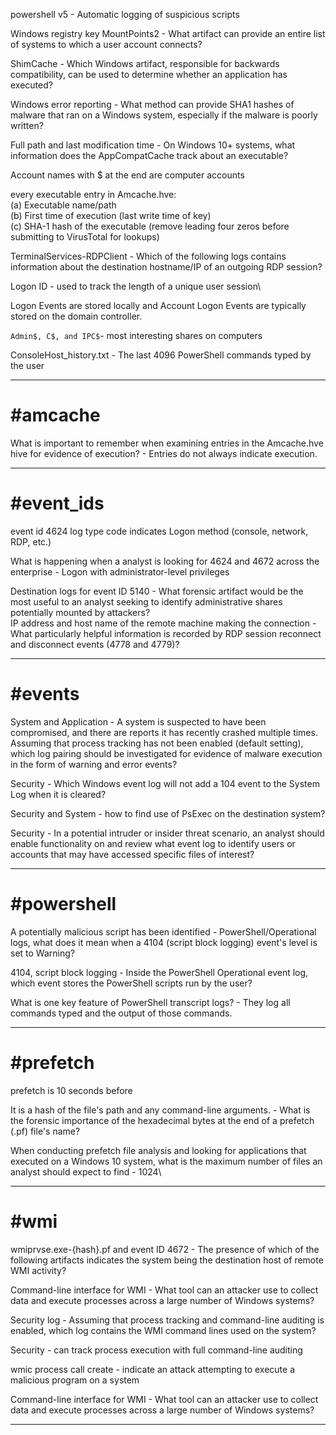 powershell v5 - Automatic logging of suspicious scripts

Windows registry key MountPoints2 - What artifact can provide an entire list of systems to which a user account connects?

ShimCache - Which Windows artifact, responsible for backwards compatibility, can be used to determine whether an application has executed?

Windows error reporting - What method can provide SHA1 hashes of malware that ran on a Windows system, especially if the malware is poorly written?

Full path and last modification time - On Windows 10+ systems, what information does the AppCompatCache track about an executable?

Account names with $ at the end are computer accounts

every executable entry in Amcache.hve:  
	(a) Executable name/path  
	(b) First time of execution (last write time of key)  
	(c) SHA-1 hash of the executable (remove leading four zeros before submitting to VirusTotal for lookups)

TerminalServices-RDPClient - Which of the following logs contains information about the destination hostname/IP of an outgoing RDP session?

Logon ID - used to track the length of a unique user session\

Logon Events are stored locally and Account Logon Events are typically stored on the domain controller.

`Admin$, C$, and IPC$`- most interesting shares on computers

ConsoleHost_history.txt - The last 4096 PowerShell commands typed by the user

--------------
# #amcache
What is important to remember when examining entries in the Amcache.hve hive for evidence of execution? - Entries do not always indicate execution.

-------------
# #event_ids

event id 4624 log type code indicates Logon method (console, network, RDP, etc.)

What is happening when a analyst is looking for 4624 and 4672 across the enterprise - Logon with administrator-level privileges

Destination logs for event ID 5140 - What forensic artifact would be the most useful to an analyst seeking to identify administrative shares potentially mounted by attackers?
\
IP address and host name of the remote machine making the connection - What particularly helpful information is recorded by RDP session reconnect and disconnect events (4778 and 4779)?

-------------
# #events
System and Application - A system is suspected to have been compromised, and there are reports it has recently crashed multiple times. Assuming that process tracking has not been enabled (default setting), which log pairing should be investigated for evidence of malware execution in the form of warning and error events?

Security - Which Windows event log will not add a 104 event to the System Log when it is cleared?

Security and System - how to find use of PsExec on the destination system?

Security - In a potential intruder or insider threat scenario, an analyst should enable functionality on and review what event log to identify users or accounts that may have accessed specific files of interest?

----------------
# #powershell 
A potentially malicious script has been identified - PowerShell/Operational logs, what does it mean when a 4104 (script block logging) event's level is set to Warning?

4104, script block logging - Inside the PowerShell Operational event log, which event stores the PowerShell scripts run by the user?

What is one key feature of PowerShell transcript logs? - They log all commands typed and the output of those commands.

-----------
# #prefetch
prefetch is 10 seconds before

It is a hash of the file's path and any command-line arguments. - What is the forensic importance of the hexadecimal bytes at the end of a prefetch (.pf) file's name?

When conducting prefetch file analysis and looking for applications that executed on a Windows 10 system, what is the maximum number of files an analyst should expect to find - 1024\

---------------------------------
# #wmi
wmiprvse.exe-{hash}.pf and event ID 4672 - The presence of which of the following artifacts indicates the system being the destination host of remote WMI activity?

Command-line interface for WMI - What tool can an attacker use to collect data and execute processes across a large number of Windows systems?

Security log - Assuming that process tracking and command-line auditing is enabled, which log contains the WMI command lines used on the system?

Security - can track process execution with full command-line auditing

wmic process call create - indicate an attack attempting to execute a malicious program on a system

Command-line interface for WMI - What tool can an attacker use to collect data and execute processes across a large number of Windows systems?

-----------------------